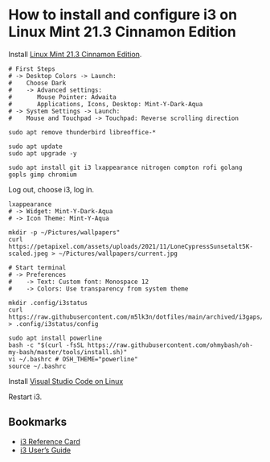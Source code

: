 # How to install and configure i3 on Linux Mint 21.3 Cinnamon Edition

Install [Linux Mint 21.3 Cinnamon Edition](https://www.linuxmint.com/edition.php?id=311).

```
# First Steps
# -> Desktop Colors -> Launch:
#    Choose Dark
#    -> Advanced settings:
#       Mouse Pointer: Adwaita
#       Applications, Icons, Desktop: Mint-Y-Dark-Aqua
# -> System Settings -> Launch:
#    Mouse and Touchpad -> Touchpad: Reverse scrolling direction
```

`sudo apt remove thunderbird libreoffice-*`

```
sudo apt update
sudo apt upgrade -y
```

`sudo apt install git i3 lxappearance nitrogen compton rofi golang gopls gimp chromium`

Log out, choose i3, log in.

```
lxappearance
# -> Widget: Mint-Y-Dark-Aqua
# -> Icon Theme: Mint-Y-Aqua
```

```
mkdir -p ~/Pictures/wallpapers"
curl https://petapixel.com/assets/uploads/2021/11/LoneCypressSunsetalt5K-scaled.jpeg > ~/Pictures/wallpapers/current.jpg
```

```
# Start terminal
# -> Preferences
#    -> Text: Custom font: Monospace 12
#    -> Colors: Use transparency from system theme
```

```
mkdir .config/i3status
curl https://raw.githubusercontent.com/m5lk3n/dotfiles/main/archived/i3gaps/i3status/config > .config/i3status/config
```

```
sudo apt install powerline
bash -c "$(curl -fsSL https://raw.githubusercontent.com/ohmybash/oh-my-bash/master/tools/install.sh)"
vi ~/.bashrc # OSH_THEME="powerline"
source ~/.bashrc
```

Install [Visual Studio Code on Linux](https://code.visualstudio.com/docs/setup/linux#_debian-and-ubuntu-based-distributions)

Restart i3.

## Bookmarks

- [i3 Reference Card](https://i3wm.org/docs/refcard.html)
- [i3 User’s Guide](https://i3wm.org/docs/userguide.html)
